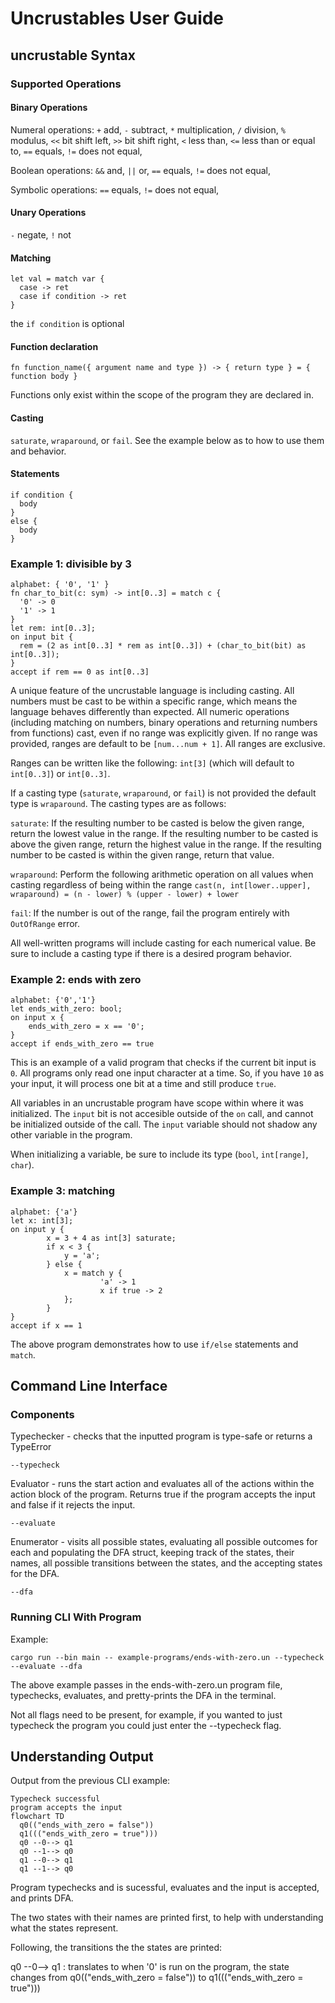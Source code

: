 # Uncrustables User Guide

## uncrustable Syntax

### Supported Operations

#### Binary Operations

Numeral operations:
```+``` add,
```-``` subtract,
```*``` multiplication,
```/``` division,
```%``` modulus,
```<<``` bit shift left,
```>>``` bit shift right,
```<``` less than,
```<=``` less than or equal to,
```==``` equals,
```!=``` does not equal,

Boolean operations:
```&&``` and,
```||``` or,
```==``` equals,
```!=``` does not equal,

Symbolic operations:
```==``` equals,
```!=``` does not equal,

#### Unary Operations
```-``` negate,
```!``` not

#### Matching

```
let val = match var {
  case -> ret
  case if condition -> ret
}
```
the ```if condition``` is optional

#### Function declaration

```fn function_name({ argument name and type }) -> { return type } = { function body }```

Functions only exist within the scope of the program they are declared in.

#### Casting
```saturate```, ```wraparound```, or ```fail```. See the example below as to how to use them and behavior.

#### Statements
```
if condition {
  body
}
else {
  body
}
```

### Example 1: divisible by 3

```
alphabet: { '0', '1' }
fn char_to_bit(c: sym) -> int[0..3] = match c {
  '0' -> 0
  '1' -> 1
}
let rem: int[0..3];
on input bit {
  rem = (2 as int[0..3] * rem as int[0..3]) + (char_to_bit(bit) as int[0..3]);
}
accept if rem == 0 as int[0..3]
```
A unique feature of the uncrustable language is including casting. All numbers must be cast to be within a specific range, which means the language behaves differently than expected. All numeric operations (including matching on numbers, binary operations and returning numbers from functions) cast, even if no range was explicitly given. If no range was provided, ranges are default to be ```[num...num + 1]```. All ranges are exclusive.

Ranges can be written like the following: ```int[3]``` (which will default to ```int[0..3]```) or ```int[0..3]```.

If a casting type (```saturate```, ```wraparound```, or ```fail```) is not provided the default type is ```wraparound```. The casting types are as follows:

```saturate```: If the resulting number to be casted is below the given range, return the lowest value in the range. If the resulting number to be casted is above the given range, return the highest value in the range. If the resulting number to be casted is within the given range, return that value.

```wraparound```: Perform the following arithmetic operation on all values when casting regardless of being within the range
```cast(n, int[lower..upper], wraparound) = (n - lower) % (upper - lower) + lower```

```fail```: If the number is out of the range, fail the program entirely with ```OutOfRange``` error.

All well-written programs will include casting for each numerical value. Be sure to include a casting type if there is a desired program behavior.

### Example 2: ends with zero

```
alphabet: {'0','1'}
let ends_with_zero: bool;
on input x {
    ends_with_zero = x == '0';
}
accept if ends_with_zero == true
```
This is an example of a valid program that checks if the current bit input is ```0```. All programs only read one input character at a time. So, if you have ```10``` as your input, it will process one bit at a time and still produce ```true```.

All variables in an uncrustable program have scope within where it was initialized. The ```input``` bit is not accesible outside of the ```on``` call, and cannot be initialized outside of the call. The ```input``` variable should not shadow any other variable in the program.

When initializing a variable, be sure to include its type (```bool```, ```int[range]```, ```char```).

### Example 3: matching

```
alphabet: {'a'}
let x: int[3];
on input y {
        x = 3 + 4 as int[3] saturate;
        if x < 3 {
            y = 'a';
        } else {
            x = match y {
                    'a' -> 1
                    x if true -> 2
            };
        }
}
accept if x == 1
```
The above program demonstrates how to use ```if/else``` statements and ```match```.

## Command Line Interface

### Components

Typechecker -  checks that the inputted program is type-safe or returns a TypeError
```
--typecheck
```
Evaluator -  runs the start action and evaluates all of the actions within the action 
block of the program. Returns true if the program accepts the input and false if it 
rejects the input.
```
--evaluate
```
Enumerator - visits all possible states, evaluating all possible outcomes for each 
and populating the DFA struct, keeping track of the states, their names, all possible 
transitions between the states, and the accepting states for the DFA.
```
--dfa
```

### Running CLI With Program

Example:
```
cargo run --bin main -- example-programs/ends-with-zero.un --typecheck --evaluate --dfa
```
The above example passes in the ends-with-zero.un program file, typechecks, evaluates,
and pretty-prints the DFA in the terminal.

Not all flags need to be present, for example, if you wanted to just typecheck the 
program you could just enter the --typecheck flag.

## Understanding Output

Output from the previous CLI example:
```
Typecheck successful
program accepts the input
flowchart TD
  q0(("ends_with_zero = false"))
  q1((("ends_with_zero = true")))
  q0 --0--> q1
  q0 --1--> q0
  q1 --0--> q1
  q1 --1--> q0
```
Program typechecks and is sucessful, evaluates and the input is accepted, and prints DFA.

The two states with their names are printed first, to help with understanding what the 
states represent.

Following, the transitions the the states are printed:

q0 --0--> q1 : translates to when '0' is run on the program, the state changes from q0(("ends_with_zero = false")) to q1((("ends_with_zero = true")))






